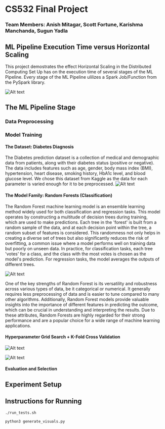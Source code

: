 # CS532 Final Project

### Team Members: Anish Mitagar, Scott Fortune, Karishma Manchanda, Sugun Yadla

## ML Pipeline Execution Time versus Horizontal Scaling

This project demostrates the effect Horizontal Scaling in the Distributed Computing Set Up has on the execution time of several stages of the ML Pipeline. Every stage of the ML Pipeline ulilizes a Spark Job/Function from the PySpark library.

![Alt text](https://www.matridtech.net/wp-content/uploads/2020/07/Horizontal-Scaling.png)

## The ML Pipeline Stage

### Data Preprocessing

### Model Training

#### The Dataset: Diabetes Diagnosis
The Diabetes prediction dataset is a collection of medical and demographic data from patients, along with their diabetes status (positive or negative). The data includes features such as age, gender, body mass index (BMI), hypertension, heart disease, smoking history, HbA1c level, and blood glucose level. We chose this dataset from Kaggle as the data for each parameter is varied enough for it to be preprocessed.
![Alt text](https://scitechdaily.com/images/Diabetes-Treatments.jpg)

#### The Model Family: Random Forests (Classification)
The Random Forest machine learning model is an ensemble learning method widely used for both classification and regression tasks. This model operates by constructing a multitude of decision trees during training, which are used to make predictions. Each tree in the 'forest' is built from a random sample of the data, and at each decision point within the tree, a random subset of features is considered. This randomness not only helps in creating a diverse set of trees but also significantly reduces the risk of overfitting, a common issue where a model performs well on training data but poorly on unseen data. In practice, for classification tasks, each tree 'votes' for a class, and the class with the most votes is chosen as the model's prediction. For regression tasks, the model averages the outputs of different trees.

![Alt text](https://miro.medium.com/v2/resize:fit:1200/1*hmtbIgxoflflJqMJ_UHwXw.jpeg)

One of the key strengths of Random Forest is its versatility and robustness across various types of data, be it categorical or numerical. It generally requires less preprocessing of data and is easier to tune compared to many other algorithms. Additionally, Random Forest models provide valuable insights into the importance of different features in predicting the outcome, which can be crucial in understanding and interpreting the results. Due to these attributes, Random Forests are highly regarded for their strong performance and are a popular choice for a wide range of machine learning applications.
#### Hyperparameter Grid Search + K-Fold Cross Validation

![Alt text](https://knowledge.dataiku.com/latest/_images/hyperparameter-search.png)

![Alt text](https://i1.wp.com/sqlrelease.com/wp-content/uploads/2021/07/K-fold-cross-validation-1.jpg?fit=2290%2C928&ssl=1)
#### Evaluation and Selection

## Experiment Setup

## Instructions for Running 

```
./run_tests.sh
```

```
python3 generate_visuals.py
```
